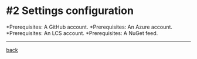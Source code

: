 # #2 Settings configuration
*Prerequisites: A GitHub account.
*Prerequisites: An Azure account.
*Prerequisites: An LCS account.
*Prerequisites: A NuGet feed.






---
[back](/README.md)